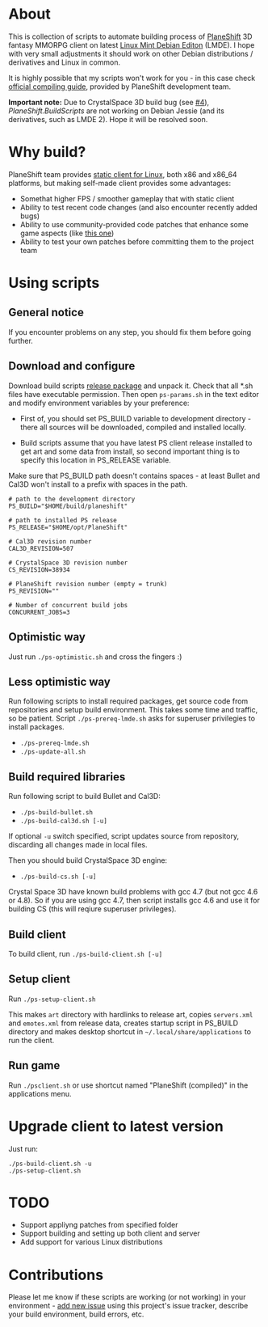 # About

This is collection of scripts to automate building process of [PlaneShift](http://www.planeshift.it) 3D fantasy MMORPG client on latest [Linux Mint Debian Editon](http://www.linuxmint.com/download_lmde.php) (LMDE). I hope with very small adjustments it should work on other Debian distributions / derivatives and Linux in common.

It is highly possible that my scripts won't work for you - in this case check [official compiling guide](https://svn.code.sf.net/p/planeshift/code/trunk/docs/compiling.html), provided by PlaneShift development team.

**Important note:** Due to CrystalSpace 3D build bug (see [#4](https://github.com/roman-yagodin/PlaneShift.BuildScripts/issues/4)), *PlaneShift.BuildScripts* are not working on Debian Jessie (and its derivatives, such as LMDE 2). Hope it will be resolved soon.

# Why build?

PlaneShift team provides [static client for Linux](http://www.planeshift.it/Download), both x86 and x86_64 platforms, but making self-made client provides some advantages:

* Somethat higher FPS / smoother gameplay that with static client
* Ability to test recent code changes (and also encounter recently added bugs)
* Ability to use community-provided code patches that enhance some game aspects (like [this one](http://greatshift.111mb.de/psextended))
* Ability to test your own patches before committing them to the project team

# Using scripts

## General notice

If you encounter problems on any step, you should fix them before going further.

## Download and configure

Download build scripts [release package](https://github.com/roman-yagodin/PlaneShift.BuildScripts/releases) and unpack it. Check that all *.sh files have executable permission. Then open `ps-params.sh` in the text editor and modify environment variables by your preference:

* First of, you should set PS_BUILD variable to development directory - there all sources will be downloaded, 
compiled and installed locally. 

* Build scripts assume that you have latest PS client release installed to get art and some data from install,
so second important thing is to specify this location in PS_RELEASE variable. 

Make sure that PS_BUILD path doesn't contains spaces - at least Bullet and Cal3D won't install to a prefix with spaces in the path.

```shell
# path to the development directory
PS_BUILD="$HOME/build/planeshift"

# path to installed PS release
PS_RELEASE="$HOME/opt/PlaneShift"

# Cal3D revision number
CAL3D_REVISION=507

# CrystalSpace 3D revision number
CS_REVISION=38934

# PlaneShift revision number (empty = trunk)
PS_REVISION=""

# Number of concurrent build jobs
CONCURRENT_JOBS=3
```
## Optimistic way

Just run `./ps-optimistic.sh` and cross the fingers :)

## Less optimistic way

Run following scripts to install required packages, get source code from repositories and setup build environment.
This takes some time and traffic, so be patient. Script `./ps-prereq-lmde.sh` asks for superuser privilegies to install packages.

* `./ps-prereq-lmde.sh` 
* `./ps-update-all.sh`

## Build required libraries

Run following script to build Bullet and Cal3D:

* `./ps-build-bullet.sh`
* `./ps-build-cal3d.sh [-u]`

If optional `-u` switch specified, script updates source from repository, discarding all changes made in local files. 

Then you should build CrystalSpace 3D engine:

* `./ps-build-cs.sh [-u]`

Crystal Space 3D have known build problems with gcc 4.7 (but not gcc 4.6 or 4.8). So if you are using gcc 4.7, then script installs gcc 4.6 
and use it for building CS (this will reqiure superuser privileges).

## Build client

To build client, run `./ps-build-client.sh [-u]`

## Setup client

Run `./ps-setup-client.sh`

This makes `art` directory with hardlinks to release art, copies `servers.xml` and `emotes.xml` from release data, 
creates startup script in PS_BUILD directory and makes desktop shortcut in `~/.local/share/applications` to run the client.

## Run game

Run `./psclient.sh` or use shortcut named "PlaneShift (compiled)" in the applications menu.

# Upgrade client to latest version

Just run: 

```shell
./ps-build-client.sh -u 
./ps-setup-client.sh
```

# TODO

* Support appliyng patches from specified folder
* Support building and setting up both client and server
* Add support for various Linux distributions

# Contributions

Please let me know if these scripts are working (or not working) in your environment - 
[add new issue](https://github.com/roman-yagodin/PlaneShift.BuildScripts/issues) using this project's issue tracker, describe your build environment, build errors, etc.

